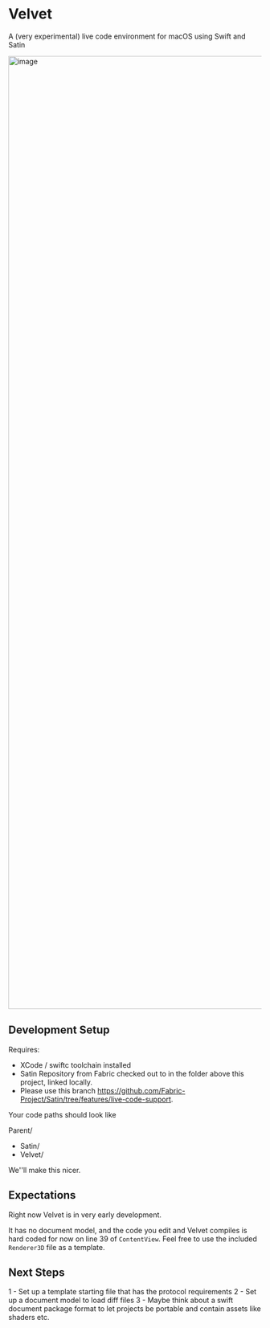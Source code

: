 
# Velvet

A (very experimental) live code environment for macOS using Swift and Satin

<img width="1898" alt="image" src="https://github.com/user-attachments/assets/189aae96-b848-489e-b635-1e8764c9c81b" />


## Development Setup
                  
Requires:
* XCode / swiftc toolchain installed
* Satin Repository from Fabric checked out to in the folder above this project, linked locally.
* Please use this branch https://github.com/Fabric-Project/Satin/tree/features/live-code-support.

Your code paths should look like

Parent/
- Satin/
- Velvet/

We''ll make this nicer.

## Expectations

Right now Velvet is in very early development. 

It has no document model, and the code you edit and Velvet compiles is hard coded for now on line 39 of `ContentView`. Feel free to use the included `Renderer3D`
file as a template. 

## Next Steps

1 - Set up a template starting file that has the protocol requirements
2 - Set up a document model to load diff files
3 - Maybe think about a swift document package format to let projects be portable and contain assets like shaders etc.



